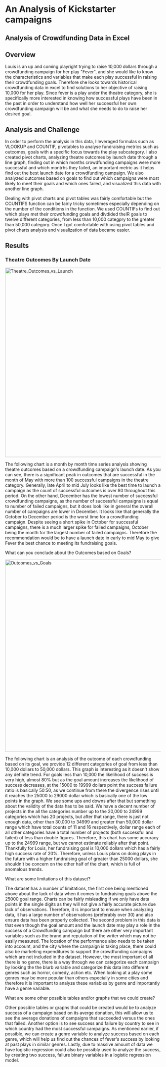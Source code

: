 # An Analysis of Kickstarter campaigns 

## Analysis of Crowdfunding Data in Excel 

## Overview 

Louis is an up and coming playright trying to raise 10,000 dollars through a crowdfunding campaign for her play "Fever", and she would like to know the characteristics and variables that make each play successful in raising their crowdfunding goals. Therefore she looks towards historical crowdfunding data in excel to find solutions to her objective of raising 10,000 for her play. Since fever is a play under the theatre category, she is specifically more interested in knowing how successful plays have been in the past in order to understand how well her successful her own crowdfunding campaign will be and what she needs to do to raise her desired goal. 

## Analysis and Challenge 
In order to perform the analysis in this data, I leveraged formulas such as VLOOKUP and COUNTIF, pivotables to analyse fundraising metrics such as outcomes, goals with a specific focus towards the play subcategory. I also created pivot charts, analyzing theatre outcomes by launch date through a line graph, finding out in which months crowdfunding campaigns were more successful and which montrhs they failed, an important metric as it helps find out the best launch date for a crowdfunding campaign. We also analyzed outcomes based on goals to find out which campaigns were most likely to meet their goals and which ones failed, and visualized this data with another line graph. 

Dealing with pivot charts and pivot tables was fairly comfortable but the COUNTIFS function can be fairly tricky sometimes especially depending on the number of the conditions in the function. We used COUNTIFs to find out which plays met their crowdfunding goals and divdided theIR goals to twelve different categories, from less than 10,000 categpry to the greater than 50,000 category. Once I got comfortable with using pivot tables and pivot charts analysis and visualization of data became easier. 

## Results 

### Theatre Outcomes By Launch Date 

<img width="612" alt="Theatre_Outcomes_vs_Launch" src="https://user-images.githubusercontent.com/59693153/103111223-3f477200-4610-11eb-98e5-11cd392a4fc2.png">

The following chart is a month by month time series analysis showing theatre outcomes based on a crowdfunding campaign's launch date. As you can see, there is a significant peak in outcomes that are successful in the month of May with more than 100 successful campaigns in the theatre category. Generally, late April to mid July looks like the best time to launch a campaign as the count of successful outcomes is over 80 throughout this period. On the other hand, December has the lowest number of successful crowdfunding campaigns, as the number of successful campaigns is equal to number of failed campaigns, but it does look like in general the overall number of campaigns are lower in December. It looks like that generally the October to December period is the worst time for a crowdfunding campaign. Despite seeing a short spike in October for successful campaigns, there is a much larger spike for failed campaigns, October being the month for the largest number of failed campaigns. Therefore the recommendation would be to have a launch date in early to mid May to give Fever the best chance to meeting its fundraising goals. 

What can you conclude about the Outcomes based on Goals?

<img width="621" alt="Outcomes_vs_Goals" src="https://user-images.githubusercontent.com/59693153/103111224-3f477200-4610-11eb-957e-8b2027d3b974.png">

The following chart is an analysis of the outcome of each crowdfunding based on its goal, we provide 12 different categories of goal from less than 10,000 dollars to 50,000 dollars. This graph is interesting as it doesn't show any definite trend. For goals less than 10,000 the likelihood of success is very high, almost 80% but as the goal amount increases the likelihood of success decreases, at the 15000 to 19999 dollars point the success failure ratio is basically 50:50, as we continue from there the divergence rises until it reaches the 25000 to 29000 dollar which is basically one of the low points in the graph. We see some ups and downs after that but something about the validity of the data has to be said. We have a decent number of projects in the all the categories number up to the 20,000 to 24999 categories which has 20 projects, but after that range, there is just not enough data, other than 30,000 to 34999 and greater than 50,000 dollar range which have total counts of 11 and 16 respectively, dollar range each of all other categories have a total number of projects (both successful and failed) of less than double figures. Therefore, this chart has some accuracy up to the 24999 range, but we cannot estimate reliably after that point. Thankfully for Louis, her fundraising goal is 10,000 dollars which has a fairly high success rate of 20%. Therefore, unless Louis plans on doing plays in the future with a higher fundraising goal of greater than 25000 dollars, she shouldn't be concern on the other half of the chart, which is full of anomalous trends.  

What are some limitations of this dataset?

The dataset has a number of limitations, the first one being mentioned above about the lack of data when it comes to fundraising goals above the 25000 goal range. Charts can be fairly misleading if we only have data points in the single digits as they will not give a fairly accurate picture due lack of observations. Therefore, it is important to ensure when analyzing data, it has a large number of observations (preferably over 30) and also ensure data has been properly collected. The second problem in this data is that even though the goal amount and the launch date may play a role in the success of a Crowdfunding campaign but there are other very important variables such as the brand and reputation of the writer which may not be easily measured. The location of the performance also needs to be taken into account, and the city where the campaign is taking place, there could also be marketing expenditures to support the crowdfunding campaigns which are not included in the dataset. However, the most important of all there is no genre, there is a way through we can categorize each campaign by looking the the blurb variable and categorize this data into different genres such as horror, comedy, action etc. When looking at a play some genres may be more popular than others especially in some cities and therefore it is important to analyze these variables by genre and importantly have a genre variable.

What are some other possible tables and/or graphs that we could create?

Other possible tables or graphs that could be created would be to analyze success of a campaign based on its averge donation, this will allow us to see the average donations of campaigns that succeeded versus the ones that failed. Another option is to see success and failure by country to see in which country had the most successful campaigns. As mentioned earlier, if possible, we can create a genre variable to analyze success based on each genre, which will help us find out the chances of fever's success by looking at past plays in similar genres. Lastly, due to massive amount of data we have logistic regression could also be possibly used to analyze the success, by creating two success, failure binary variables in a logistic regression model. 
